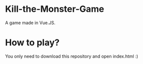 # Kill-the-Monster-Game
A game made in Vue.JS.

# How to play?
You only need to download this repository and open index.html :)

